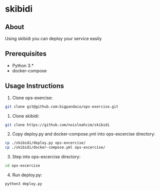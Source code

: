 # skibidi

## About
Using skibidi you can deploy your service easily

## Prerequisites
* Python 3.*
* docker-compose

## Usage Instructions
1. Clone ops-exercise:
```bash
git clone git@github.com:bigpandaio/ops-exercise.git
```
1. Clone skibidi:
```bash
git clone https://github.com/noisleahcim/skibidi
```
2. Copy deploy.py and docker-compose.yml into ops-excercise directory:
```bash
cp ./skibidi/deploy.py ops-excercise/
cp ./skibidi/docker-compose.yml ops-excercise/
```
3. Step into ops-excercise directory:
```bash
cd ops-excercise
```
4. Run deploy.py:
```bash
python3 deploy.py
```
